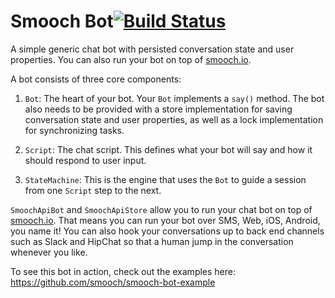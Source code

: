 # Smooch Bot[![Build Status](https://travis-ci.org/smooch/smooch-bot.svg?branch=master)](https://travis-ci.org/smooch/smooch-bot)

A simple generic chat bot with persisted conversation state and user properties. You can also run your bot on top of [smooch.io](http://smooch.io).

A bot consists of three core components:

1. `Bot`: The heart of your bot. Your `Bot` implements a `say()` method. The bot also needs to be provided with a store implementation for saving conversation state and user properties, as well as a lock implementation for synchronizing tasks.

1. `Script`: The chat script. This defines what your bot will say and how it should respond to user input.

1. `StateMachine`: This is the engine that uses the `Bot` to guide a session from one `Script` step to the next.

`SmoochApiBot` and `SmoochApiStore` allow you to run your chat bot on top of [smooch.io](http://smooch.io). That means you can run your bot over SMS, Web, iOS, Android, you name it! You can also hook your conversations up to back end channels such as Slack and HipChat so that a human jump in the conversation whenever you like.

To see this bot in action, check out the examples here: https://github.com/smooch/smooch-bot-example
